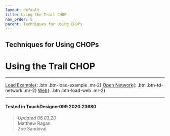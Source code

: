 ```yaml
---
layout: default
title: Using the Trail CHOP
nav_order: 5
parent: Techniques for Using CHOPs
---
```


## Techniques for Using CHOPs
# Using the Trail CHOP

*****

[Load Example](?actionable=1&action=load_tox&remotePath=https://github.com/mir-lab/touchdesigner-instancing-examples-code/raw/main/tox/002-using-chops/container_trail_chop.tox){: .btn .btn-load-example .mr-2}
[Open Network](?actionable=1&action=open_floating_network){: .btn .btn-td-network .mr-2}
[Web](?actionable=1&action=open_in_browser){: .btn .btn-load-web .mr-2}

---

#### Tested in TouchDesigner099 2020.23680 
>*Updated 06.03.20*  
Matthew Ragan  
Zoe Sandoval   